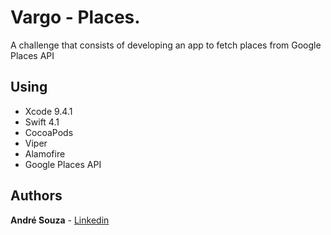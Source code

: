 # Vargo - Places.

A challenge that consists of developing an app to fetch places from Google Places API

## Using

* Xcode 9.4.1
* Swift 4.1
* CocoaPods
* Viper
* Alamofire
* Google Places API


## Authors

**André Souza** - [Linkedin](https://www.linkedin.com/in/andrehsouza/)
